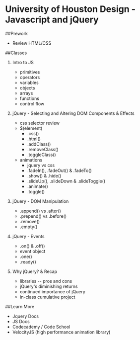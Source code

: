 University of Houston Design - Javascript and jQuery
====================================================

##Prework
+ Review HTML/CSS

##Classes
1. Intro to JS
    + primitives
    + operators
    + variables
    + objects
    + arrays
    + functions
    + control flow

2. jQuery - Selecting and Altering DOM Components & Effects
    + css selector review
    + $(element)
        + .css()
        + .html()
        + .addClass()
        + .removeClass()
        + .toggleClass()
    + animations
        + jquery vs css
        + .fadeIn(), .fadeOut() & .fadeTo()
        + .show() & .hide()
        + .slideUp(), .slideDown & .slideToggle()
        + .animate()
        + .toggle()

3. jQuery - DOM Manipulation
    + .append() vs .after()
    + .prepend() vs .before()
    + .remove()
    + .empty()

4. jQuery - Events
    + .on() & .off()
    + event object
    + .one()
    + .ready()

5. Why jQuery? & Recap
    + libraries -- pros and cons
    + jQuery's diminishing returns
    + continued importance of jQuery
    + in-class cumulative project


##Learn More
+ Jquery Docs
+ JS Docs
+ Codecademy / Code School
+ VelocityJS (high performance animation library)
